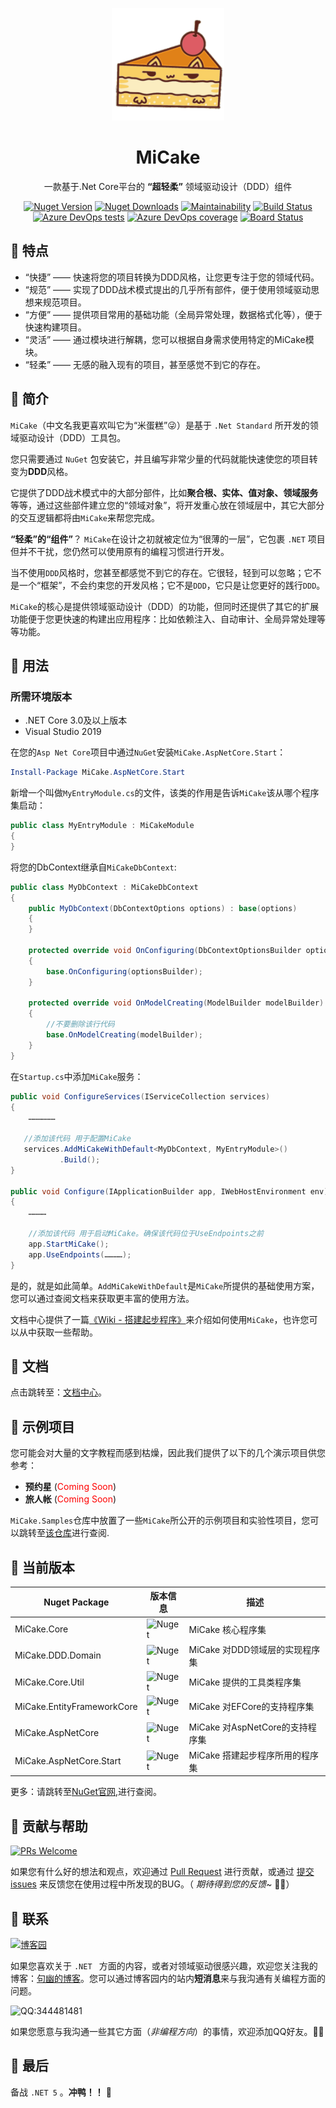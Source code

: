 <p align="center">
  <a href="http://www.micake.net">
    <img width="180px" src="assets/logo.svg">
  </a>
</p>

<h1 align="center" >MiCake</h1>

<div align="center">

一款基于.Net Core平台的 **“超轻柔”** 领域驱动设计（DDD）组件

[![Nuget Version](https://img.shields.io/nuget/v/MiCake.Core?label=nuget%20version&logo=nuget)](https://www.nuget.org/packages/MiCake.Core/) [![Nuget Downloads](https://img.shields.io/nuget/dt/MiCake.Core?color=green&label=nuget%20downloads&logo=nuget)](https://www.nuget.org/packages/MiCake.Core/) [![Maintainability](https://api.codeclimate.com/v1/badges/a9d8163cb3023fdef30a/maintainability)](https://codeclimate.com/github/uoyoCsharp/MiCake/maintainability) [![Build Status](https://dev.azure.com/MiCakeOrg/MiCake/_apis/build/status/uoyoCsharp.MiCake?branchName=master)](https://dev.azure.com/MiCakeOrg/MiCake/_build/latest?definitionId=3&branchName=master) [![Azure DevOps tests](https://img.shields.io/azure-devops/tests/MiCakeOrg/MiCake/3?color=ff69b4&label=Azure%20Tests&logo=Microsoft-Azure&logoColor=white)](https://dev.azure.com/MiCakeOrg/MiCake/_build/latest?definitionId=3&branchName=master) [![Azure DevOps coverage](https://img.shields.io/azure-devops/coverage/MiCakeOrg/MiCake/3?label=Azure%20Coverage&logo=Azure-DevOps)](https://dev.azure.com/MiCakeOrg/MiCake/_build/latest?definitionId=3&branchName=master) [![Board Status](https://dev.azure.com/MiCakeOrg/e359a201-ca49-495f-92ba-11493e88e94e/9a202286-9c70-40fa-8892-9bd476191d74/_apis/work/boardbadge/e5dd9abe-6df7-4f1c-95d0-762074a5f1e2)](https://dev.azure.com/MiCakeOrg/e359a201-ca49-495f-92ba-11493e88e94e/_boards/board/t/9a202286-9c70-40fa-8892-9bd476191d74/Microsoft.RequirementCategory/) 

</div>

## 🍡 特点

- “快捷” —— 快速将您的项目转换为DDD风格，让您更专注于您的领域代码。
- “规范” —— 实现了DDD战术模式提出的几乎所有部件，便于使用领域驱动思想来规范项目。
- “方便” —— 提供项目常用的基础功能（全局异常处理，数据格式化等），便于快速构建项目。
- “灵活” —— 通过模块进行解耦，您可以根据自身需求使用特定的MiCake模块。
- “轻柔” —— 无感的融入现有的项目，甚至感觉不到它的存在。

## 🍧 简介

`MiCake`（中文名我更喜欢叫它为“米蛋糕”😜）是基于 `.Net Standard` 所开发的领域驱动设计（DDD）工具包。

您只需要通过 `NuGet` 包安装它，并且编写非常少量的代码就能快速使您的项目转变为**DDD**风格。

它提供了DDD战术模式中的大部分部件，比如**聚合根、实体、值对象、领域服务**等等，通过这些部件建立您的“领域对象”，将开发重心放在领域层中，其它大部分的交互逻辑都将由`MiCake`来帮您完成。

**“轻柔”**的**“组件”**？ `MiCake`在设计之初就被定位为“很薄的一层”，它包裹 `.NET` 项目但并不干扰，您仍然可以使用原有的编程习惯进行开发。

当不使用`DDD`风格时，您甚至都感觉不到它的存在。它很轻，轻到可以忽略；它不是一个“框架”，不会约束您的开发风格；它不是`DDD`，它只是让您更好的践行`DDD`。

`MiCake`的核心是提供领域驱动设计（DDD）的功能，但同时还提供了其它的扩展功能便于您更快速的构建出应用程序：比如依赖注入、自动审计、全局异常处理等等功能。

## 🍒 用法

### 所需环境版本

+ .NET Core 3.0及以上版本
+ Visual Studio 2019

在您的`Asp Net Core`项目中通过`NuGet`安装`MiCake.AspNetCore.Start`：

```powershell
Install-Package MiCake.AspNetCore.Start
```

新增一个叫做`MyEntryModule.cs`的文件，该类的作用是告诉`MiCake`该从哪个程序集启动：

```csharp
public class MyEntryModule : MiCakeModule
{
}
```

将您的DbContext继承自`MiCakeDbContext`:

```csharp
public class MyDbContext : MiCakeDbContext
{
    public MyDbContext(DbContextOptions options) : base(options)
    {
    }

    protected override void OnConfiguring(DbContextOptionsBuilder optionsBuilder)
    {
        base.OnConfiguring(optionsBuilder);
    }

    protected override void OnModelCreating(ModelBuilder modelBuilder)
    {
        //不要删除该行代码
        base.OnModelCreating(modelBuilder);
    }
}
```

在`Startup.cs`中添加`MiCake`服务：

```csharp
public void ConfigureServices(IServiceCollection services)
{
    ………………

   //添加该代码 用于配置MiCake
   services.AddMiCakeWithDefault<MyDbContext, MyEntryModule>()
           .Build();
}

public void Configure(IApplicationBuilder app, IWebHostEnvironment env)
{
    …………

    //添加该代码 用于启动MiCake。确保该代码位于UseEndpoints之前
    app.StartMiCake();
    app.UseEndpoints(…………);
}
```

是的，就是如此简单。`AddMiCakeWithDefault`是`MiCake`所提供的基础使用方案，您可以通过查阅文档来获取更丰富的使用方法。

文档中心提供了一篇[《Wiki - 搭建起步程序》](https://github.com/uoyoCsharp/MiCake/wiki/%E8%B5%B7%E6%AD%A5)来介绍如何使用`MiCake`，也许您可以从中获取一些帮助。

## 🍉 文档

点击跳转至：[文档中心](https://github.com/uoyoCsharp/MiCake/wiki)。

## 🍊 示例项目

您可能会对大量的文字教程而感到枯燥，因此我们提供了以下的几个演示项目供您参考：

+ **预约星** (<font color="red">Coming Soon</font>)
+ **旅人帐** (<font color="red">Coming Soon</font>)

`MiCake.Samples`仓库中放置了一些`MiCake`所公开的示例项目和实验性项目，您可以跳转至[该仓库](https://github.com/uoyoCsharp/MiCake.Samples)进行查阅.

## 🍍 当前版本

| Nuget Package              | 版本信息                                                                                                        | 描述                            |
| -------------------------- | --------------------------------------------------------------------------------------------------------------- | ------------------------------- |
| MiCake.Core                | ![Nuget](https://img.shields.io/nuget/v/MiCake.Core?label=MiCake.Core&logo=nuget)                               | MiCake 核心程序集               |
| MiCake.DDD.Domain          | ![Nuget](https://img.shields.io/nuget/v/MiCake.DDD.Domain?label=MiCake.DDD.Domain&logo=nuget)                   | MiCake 对DDD领域层的实现程序集  |
| MiCake.Core.Util           | ![Nuget](https://img.shields.io/nuget/v/MiCake.Core.Util?label=MiCake.Core.Util&logo=nuget)                     | MiCake 提供的工具类程序集       |
| MiCake.EntityFrameworkCore | ![Nuget](https://img.shields.io/nuget/v/MiCake.EntityFrameworkCore?label=MiCake.EntityFrameworkCore&logo=nuget) | MiCake 对EFCore的支持程序集     |
| MiCake.AspNetCore          | ![Nuget](https://img.shields.io/nuget/v/MiCake.AspNetCore?label=MiCake.AspNetCore&logo=nuget)                   | MiCake 对AspNetCore的支持程序集 |
| MiCake.AspNetCore.Start    | ![Nuget](https://img.shields.io/nuget/v/MiCake.AspNetCore.Start?label=MiCake.AspNetCore.Start&logo=nuget)       | MiCake 搭建起步程序所用的程序集 |

更多：请跳转至[NuGet官网](https://www.nuget.org/packages?q=micake),进行查阅。

## 🍠 贡献与帮助

[![PRs Welcome](https://img.shields.io/badge/PRs-welcome-brightgreen.svg)](https://github.com/uoyoCsharp/MiCake/pulls)

如果您有什么好的想法和观点，欢迎通过 [Pull Request](https://github.com/uoyoCsharp/MiCake/pulls) 进行贡献，或通过 [提交 issues](https://github.com/uoyoCsharp/MiCake/issues/new)  来反馈您在使用过程中所发现的BUG。（ *期待得到您的反馈~* 🌻🌻）

## 🍑 联系

[![博客园](https://img.shields.io/badge/%E5%8D%9A%E5%AE%A2%E5%9B%AD-%E5%8F%A5%E5%B9%BD-blue)](https://www.cnblogs.com/uoyo/)

如果您喜欢关于 `.NET ` 方面的内容，或者对领域驱动很感兴趣，欢迎您关注我的博客：[句幽的博客](https://www.cnblogs.com/uoyo/)。您可以通过博客园内的站内**短消息**来与我沟通有关编程方面的问题。

![QQ:344481481](https://img.shields.io/badge/QQ:344481481-Online-green)

如果您愿意与我沟通一些其它方面（*非编程方向*）的事情，欢迎添加QQ好友。🌻🌻

## 🍄 最后

备战 `.NET 5` 。**冲鸭！！** 🐣